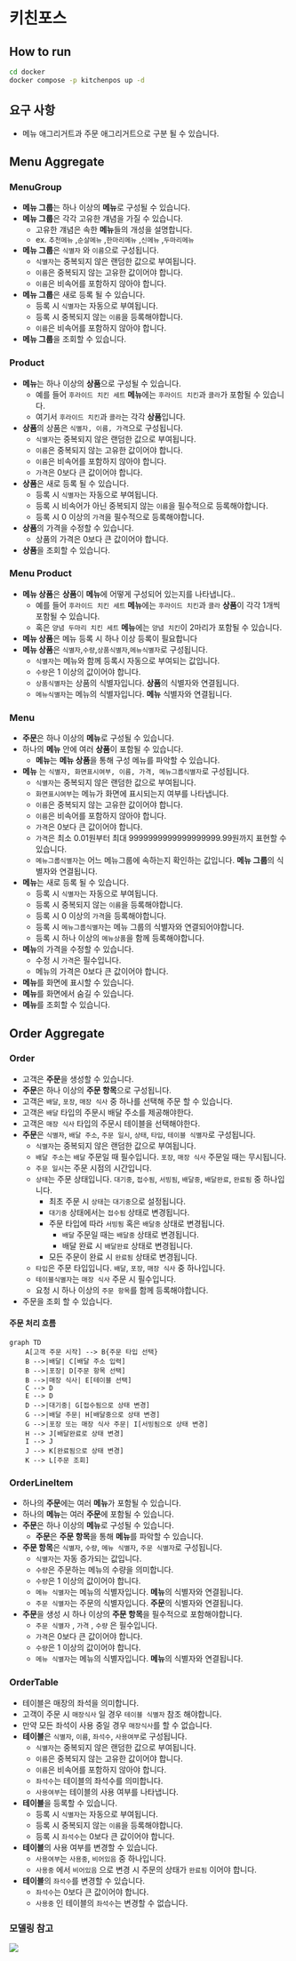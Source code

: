 # 키친포스

## How to run

```sh
cd docker
docker compose -p kitchenpos up -d
```

## 요구 사항

- 메뉴 애그리거트과 주문 애그리거트으로 구분 될 수 있습니다.

## Menu Aggregate

### MenuGroup

- **메뉴 그룹**는 하나 이상의 **메뉴**로 구성될 수 있습니다.
- **메뉴 그룹**은 각각 고유한 걔념을 가질 수 있습니다.
    - 고유한 걔념은 속한 **메뉴**들의 개성을 설명합니다.
    - ex. `추천메뉴` ,`순살메뉴` ,`한마리메뉴` ,`신메뉴` ,`두마리메뉴`
- **메뉴 그룹**은 `식별자` 와 `이름`으로 구성됩니다.
    - `식별자`는 중복되지 않은 랜덤한 값으로 부여됩니다.
    - `이름`은 중복되지 않는 고유한 값이어야 합니다.
    - `이름`은 비속어를 포함하지 않아야 합니다.
- **메뉴 그룹**은 새로 등록 될 수 있습니다.
    - 등록 시 `식별자`는 자동으로 부여됩니다.
    - 등록 시 중복되지 않는 `이름`을 등록해야합니다.
    - `이름`은 비속어를 포함하지 않아야 합니다.
- **메뉴 그룹**을 조회할 수 있습니다.

### Product

- **메뉴**는 하나 이상의 **상품**으로 구성될 수 있습니다.
    - 예를 들어 `후라이드 치킨 세트` **메뉴**에는 `후라이드 치킨`과 `콜라`가 포함될 수 있습니다.
    - 여기서 `후라이드 치킨`과 `콜라`는 각각 **상품**입니다.
- **상품**의 상품은 `식별자, 이름, 가격`으로 구성됩니다.
    - `식별자`는 중복되지 않은 랜덤한 값으로 부여됩니다.
    - `이름`은 중복되지 않는 고유한 값이어야 합니다.
    - `이름`은 비속어를 포함하지 않아야 합니다.
    - `가격`은 0보다 큰 값이어야 합니다.
- **상품**은 새로 등록 될 수 있습니다.
    - 등록 시 `식별자`는 자동으로 부여됩니다.
    - 등록 시 비속어가 아닌 중복되지 않는 `이름`을 필수적으로 등록해야합니다.
    - 등록 시 0 이상의 `가격`을 필수적으로 등록해야합니다.
- **상품**의 가격을 수정할 수 있습니다.
    - 상품의 가격은 0보다 큰 값이어야 합니다.
- **상품**을 조회할 수 있습니다.

### Menu Product

- **메뉴 상품**은 **상품**이 **메뉴**에 어떻게 구성되어 있는지를 나타냅니다..
    - 예를 들어 `후라이드 치킨 세트` **메뉴**에는 `후라이드 치킨`과 `콜라`  **상품**이 각각 1개씩 포함될 수 있습니다.
    - 혹은 `양념 두마리 치킨 세트` **메뉴**에는 `양념 치킨`이 2마리가 포함될 수 있습니다.
- **메뉴 상품**은 메뉴 등록 시 하나 이상 등록이 필요합니다
- **메뉴 상품**은 `식별자`,`수량`,`상품식별자`,`메뉴식별자`로 구성됩니다.
    - `식별자`는 메뉴와 함께 등록시 자동으로 부여되는 값입니다.
    - `수량`은 1 이상의 값이어야 합니다.
    - `상품식별자`는 상품의 식별자입니다. **상품**의 식별자와 연결됩니다.
    - `메뉴식별자`는 메뉴의 식별자입니다. **메뉴** 식별자와 연결됩니다.

### Menu

- **주문**은 하나 이상의 **메뉴**로 구성될 수 있습니다.
- 하나의 **메뉴** 안에 여러 **상품**이 포함될 수 있습니다.
    - **메뉴**는 **메뉴 상품**을 통해 구성 메뉴를 파악할 수 있습니다.
- **메뉴** 는 `식별자, 화면표시여부, 이름, 가격, 메뉴그룹식별자`로 구성됩니다.
    - `식별자`는 중복되지 않은 랜덤한 값으로 부여됩니다.
    - `화면표시여부`는 메뉴가 화면에 표시되는지 여부를 나타냅니다.
    - `이름`은 중복되지 않는 고유한 값이어야 합니다.
    - `이름`은 비속어를 포함하지 않아야 합니다.
    - `가격`은 0보다 큰 값이어야 합니다.
    - `가격`은 최소 0.01원부터 최대 9999999999999999999.99원까지 표현할 수 있습니다.
    - `메뉴그룹식별자`는 어느 메뉴그룹에 속하는지 확인하는 값입니다. **메뉴 그룹**의 식별자와 연결됩니다.
- **메뉴**는 새로 등록 될 수 있습니다.
    - 등록 시 `식별자`는 자동으로 부여됩니다.
    - 등록 시 중복되지 않는 `이름`을 등록해야합니다.
    - 등록 시 0 이상의 `가격`을 등록해야합니다.
    - 등록 시 `메뉴그룹식별자`는 메뉴 그룹의 식별자와 연결되어야합니다.
    - 등록 시 하나 이상의 `메뉴상품`을 함께 등록해야합니다.
- **메뉴**의 가격을 수정할 수 있습니다.
    - 수정 시 `가격`은 필수입니다.
    - 메뉴의 가격은 0보다 큰 값이어야 합니다.
- **메뉴**를 화면에 표시할 수 있습니다.
- **메뉴**를 화면에서 숨길 수 있습니다.
- **메뉴**를 조회할 수 있습니다.

## Order Aggregate

### Order

- 고객은 **주문**을 생성할 수 있습니다.
- **주문**은 하나 이상의 **주문 항목**으로 구성됩니다.
- 고객은 `배달`, `포장`, `매장 식사` 중 하나를 선택해 주문 할 수 있습니다.
- 고객은 `배달` 타입의 주문시 배달 주소를 제공해야한다.
- 고객은 `매장 식사` 타입의 주문시 테이블을 선택해야한다.
- **주문**은 `식별자`, `배달 주소`, `주문 일시`, `상태`, `타입`, `테이블 식별자`로 구성됩니다.
    - `식별자`는 중복되지 않은 랜덤한 값으로 부여됩니다.
    - `배달 주소`는 `배달` 주문일 때 필수입니다. `포장`, `매장 식사` 주문일 때는 무시됩니다.
    - `주문 일시`는 주문 시점의 시간입니다.
    - `상태`는 주문 상태입니다.   `대기중`, `접수됨`, `서빙됨`, `배달중`, `배달완료`, `완료됨` 중 하나입니다.
        - 최초 주문 시 `상태`는 `대기중`으로 설정됩니다.
        - `대기중` 상태에서는 `접수됨` 상태로 변경됩니다.
        - 주문 타입에 따라 `서빙됨` 혹은 `배달중` 상태로 변경됩니다.
            - `배달` 주문일 때는 `배달중` 상태로 변경됩니다.
            - 배달 완료 시 `배달완료` 상태로 변경됩니다.
        - 모든 주문이 완료 시 `완료됨` 상태로 변경됩니다.
    - `타입`은 주문 타입입니다. `배달`, `포장`, `매장 식사` 중 하나입니다.
    - `테이블식별자`는 `매장 식사` 주문 시 필수입니다.
    - 요청 시 하나 이상의 `주문 항목`를 함께 등록해야합니다.
- 주문을 조회 할 수 있습니다.

#### 주문 처리 흐름

```mermaid
graph TD
    A[고객 주문 시작] --> B{주문 타입 선택}
    B -->|배달| C[배달 주소 입력]
    B -->|포장| D[주문 항목 선택]
    B -->|매장 식사| E[테이블 선택]
    C --> D
    E --> D
    D -->|대기중| G[접수됨으로 상태 변경]
    G -->|배달 주문| H[배달중으로 상태 변경]
    G -->|포장 또는 매장 식사 주문| I[서빙됨으로 상태 변경]
    H --> J[배달완료로 상태 변경]
    I --> J
    J --> K[완료됨으로 상태 변경]
    K --> L[주문 조회]
```

### OrderLineItem

- 하나의 **주문**에는 여러 **메뉴**가 포함될 수 있습니다.
- 하나의 **메뉴**는 여러 **주문**에 포함될 수 있습니다.
- **주문**은 하나 이상의 **메뉴**로 구성될 수 있습니다.
    - **주문**은 **주문 항목**을 통해 **메뉴**를 파악할 수 있습니다.
- **주문 항목**은 `식별자`, `수량`, `메뉴 식별자`, `주문 식별자`로 구성됩니다.
    - `식별자`는 자동 증가되는 값입니다.
    - `수량`은 주문하는 메뉴의 수량을 의미합니다.
    - `수량`은 1 이상의 값이어야 합니다.
    - `메뉴 식별자`는 메뉴의 식별자입니다. **메뉴**의 식별자와 연결됩니다.
    - `주문 식별자`는 주문의 식별자입니다. **주문**의 식별자와 연결됩니다.
- **주문**을 생성 시 하나 이상의 **주문 항목**을 필수적으로 포함해야합니다.
    - `주문 식별자` , `가격` , `수량` 은 필수입니다.
    - `가격`은 0보다 큰 값이어야 합니다.
    - `수량`은 1 이상의 값이어야 합니다.
    - `메뉴 식별자`는 메뉴의 식별자입니다. **메뉴**의 식별자와 연결됩니다.

### OrderTable

- 테이블은 매장의 좌석을 의미합니다.
- 고객이 주문 시 `매장식사` 일 경우 `테이블 식별자` 참조 해야합니다.
- 만약 모든 좌석이 사용 중일 경우 `매장식사`를 할 수 없습니다.
- **테이블**은 `식별자`, `이름`, `좌석수`, `사용여부`로 구성됩니다.
    - `식별자`는 중복되지 않은 랜덤한 값으로 부여됩니다.
    - `이름`은 중복되지 않는 고유한 값이어야 합니다.
    - `이름`은 비속어를 포함하지 않아야 합니다.
    - `좌석수`는 테이블의 좌석수를 의미합니다.
    - `사용여부`는 테이블의 사용 여부를 나타냅니다.
- **테이블**을 등록할 수 있습니다.
    - 등록 시 `식별자`는 자동으로 부여됩니다.
    - 등록 시 중복되지 않는 `이름`을 등록해야합니다.
    - 등록 시 `좌석수`는 0보다 큰 값이어야 합니다.
- **테이블**의 사용 여부를 변경할 수 있습니다.
    - `사용여부`는 `사용중`, `비어있음` 중 하나입니다.
    - `사용중` 에서  `비어있음` 으로 변경 시 주문의 상태가 `완료됨` 이어야 합니다.
- **테이블**의 `좌석수`를 변경할 수 있습니다.
    - `좌석수`는 0보다 큰 값이어야 합니다.
    - `사용중` 인 테이블의 `좌석수`는 변경할 수 없습니다.

### 모델링 참고

![](https://i.imgur.com/Jf6exQt.png)
